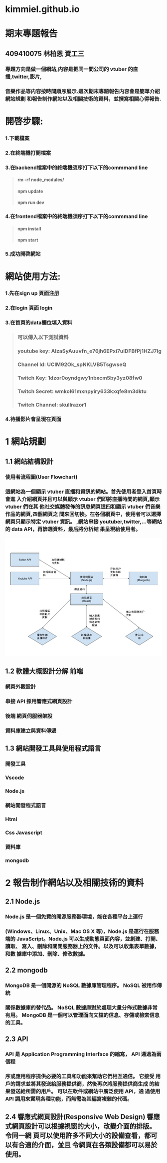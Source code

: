 # kimmiel.github.io
# 期末專題報告
 
## 409410075 林柏恩 資工三
### 專題方向是做一個網站,内容是把同一間公司的 vtuber 的直播,twitter,影片,
### 音樂作品等内容按時間順序展示.這次期末專題報告内容會是簡單介紹網站規劃 和報告制作網站以及相關技術的資料，並撰寫相關心得報告.

# 開啓步驟:

### 1.下載檔案
### 2.在終端機打開檔案
### 3.在backend檔案中的終端機須序打下以下的commmand line
>#### rm -rf node_modules/
>#### npm update
>#### npm run dev
### 4.在frontend檔案中的終端機須序打下以下的commmand line
>#### npm install
>#### npm start
### 5.成功開啓網站

# 網站使用方法:
### 1.先在sign up 頁面注册
### 2.在login 頁面 login
### 3.在首頁的data欄位填入資料
>### 可以傳入以下測試資料
>### youtube key: AIzaSyAuuvfn_e76jh6EPxi7uIDFBfPj1HZJ7Ig
>### Channel Id: UCIM92Ok_spNKLVB5TsgwseQ
>### Twitch Key: 1dzor0oyndgwy1nbxcm5by3yz08fw0
>### Twitch Secret: wmkol61mxnpyiry633kxqfe8m3dktu
>### Twitch Channel: skullrazor1
### 4.待播影片會呈現在頁面

# 1 網站規劃 

## 1.1 網站結構設計
### 使用者流程圖(User Flowchart)
### 這網站為一個顯示 vtuber 直播和資訊的網站。首先使用者登入首頁時會進 入介紹網頁并且可以與顯示 vtuber 們即將直播時間的網頁,顯示 vtuber 們在其 他社交媒體發佈的訊息網頁這四和顯示 vtuber 們音樂作品的網頁,四個網頁之 間來回切換。在各個網頁中，使用者可以選擇網頁只顯示特定 vtuber 資訊。 ,網站串接 youtuber,twitter,...等網站的 data API，再篩選資料，最后將分析結 果呈現給使用者。
![这是图片](/img/web繪圖.jpg "Magic Gardens")

## 1.2 軟體大概設計分解 前端
### 網頁外觀設計
### 串接 API 採用響應式網頁設計
### 後端 網頁伺服器架設
### 資料庫建立與資料傳遞
## 1.3 網站開發工具與使用程式語言
### 開發工具
### Vscode

### Node.js
### 網站開發程式語言
### Html
### Css Javascript
### 資料庫
### mongodb


# 2 報告制作網站以及相關技術的資料

## 2.1 Node.js
### Node.js 是一個免費的開源服務器環境，能在各種平台上運行
### (Windows、Linux、Unix、Mac OS X 等)，Node.js 是運行在服務端的 JavaScript。Node.js 可以生成動態頁面內容，並創建、打開、讀取、 寫入、刪除和關閉服務器上的文件。以及可以收集表單數據，和數 據庫中添加、刪除、修改數據。

## 2.2 mongodb
### MongoDB 是一個開源的 NoSQL 數據庫管理程序。 NoSQL 被用作傳統
### 關係數據庫的替代品。 NoSQL 數據庫對於處理大量分佈式數據非常 有用。 MongoDB 是一個可以管理面向文檔的信息、存儲或檢索信息 的工具。
## 2.3 API
### API 是 Application Programming Interface 的縮寫， API 通過為兩個程

### 序或應用程序提供必要的工具和功能來幫助它們相互通信。 它接受 用戶的請求並將其發送給服務提供商，然後再次將服務提供商生成 的結果發送給所需的用戶。 可以在軟件或網站中廣泛使用 API，通 過使用 API 調用來實現各種功能，而無需為其編寫複雜的代碼。
## 2.4 響應式網頁設計(Responsive Web Design) 響應式網頁設計可以根據視窗的大小，改變介面的排版。 令同一網 頁可以使用許多不同大小的設備查看，都可以有合適的介面，並且 令網頁在各類設備都可以易於使用。
